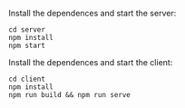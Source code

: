 

Install the dependences and start the server:

```
cd server
npm install
npm start
```

Install the dependences and start the client:

```
cd client
npm install
npm run build && npm run serve
```



